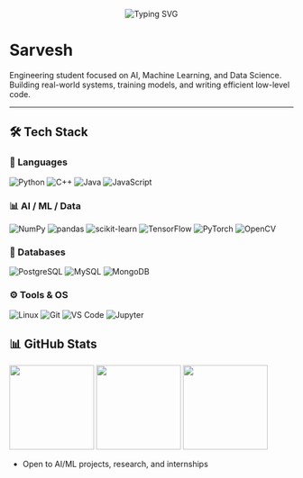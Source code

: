 <p align="center">
  <img src="https://readme-typing-svg.demolab.com?font=Source+Code+Pro&size=24&pause=1000&color=FF0000&center=true&vCenter=true&width=420&lines=SELF+TAUGHT+AIML+DEV" alt="Typing SVG" />
</p>



# Sarvesh

Engineering student focused on AI, Machine Learning, and Data Science.  
Building real-world systems, training models, and writing efficient low-level code.

---

## 🛠️ Tech Stack

### 🚀 Languages  
![Python](https://img.shields.io/badge/Python-3776AB?style=flat&logo=python&logoColor=white)
![C++](https://img.shields.io/badge/C++-00599C?style=flat&logo=c%2B%2B&logoColor=white)
![Java](https://img.shields.io/badge/Java-007396?style=flat&logo=java&logoColor=white)
![JavaScript](https://img.shields.io/badge/JavaScript-F7DF1E?style=flat&logo=javascript&logoColor=black)

### 📊 AI / ML / Data  
![NumPy](https://img.shields.io/badge/NumPy-013243?style=flat&logo=numpy&logoColor=white)
![pandas](https://img.shields.io/badge/pandas-150458?style=flat&logo=pandas&logoColor=white)
![scikit-learn](https://img.shields.io/badge/scikit--learn-F7931E?style=flat&logo=scikit-learn&logoColor=white)
![TensorFlow](https://img.shields.io/badge/TensorFlow-FF6F00?style=flat&logo=tensorflow&logoColor=white)
![PyTorch](https://img.shields.io/badge/PyTorch-EE4C2C?style=flat&logo=pytorch&logoColor=white)
![OpenCV](https://img.shields.io/badge/OpenCV-5C3EE8?style=flat&logo=opencv&logoColor=white)

### 🧱 Databases  
![PostgreSQL](https://img.shields.io/badge/PostgreSQL-4169E1?style=flat&logo=postgresql&logoColor=white)
![MySQL](https://img.shields.io/badge/MySQL-4479A1?style=flat&logo=mysql&logoColor=white)
![MongoDB](https://img.shields.io/badge/MongoDB-47A248?style=flat&logo=mongodb&logoColor=white)

### ⚙️ Tools & OS  
![Linux](https://img.shields.io/badge/Linux-FCC624?style=flat&logo=linux&logoColor=black)
![Git](https://img.shields.io/badge/Git-F05032?style=flat&logo=git&logoColor=white)
![VS Code](https://img.shields.io/badge/VS%20Code-007ACC?style=flat&logo=visual-studio-code&logoColor=white)
![Jupyter](https://img.shields.io/badge/Jupyter-F37626?style=flat&logo=jupyter&logoColor=white)



## 📊 GitHub Stats

<p align="left">
  <img src="https://github-readme-stats.vercel.app/api?username=sarveshsarvs&show_icons=true&theme=dark" height="150"/>
  <img src="https://github-readme-streak-stats.herokuapp.com?user=sarveshsarvs&theme=dark" height="150"/>
  <img src="https://github-readme-stats.vercel.app/api/top-langs/?username=sarveshsarvs&layout=compact&theme=dark" height="150"/>
</p>


- Open to AI/ML projects, research, and internships
